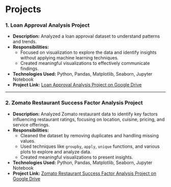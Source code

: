 # Projects

### 1. Loan Approval Analysis Project
- **Description:** Analyzed a loan approval dataset to understand patterns and trends.
- **Responsibilities:**
  - Focused on visualization to explore the data and identify insights without applying machine learning techniques.
  - Created meaningful visualizations to effectively communicate findings.
- **Technologies Used:** Python, Pandas, Matplotlib, Seaborn, Jupyter Notebook
- **Project Link:** [Loan Approval Analysis Project on Google Drive](https://drive.google.com/file/d/1lshGuVTsSC2BOudxrY3H56LVcHDFjbyb/view?usp=drivesdk)

---

### 2. Zomato Restaurant Success Factor Analysis Project
- **Description:** Analyzed Zomato restaurant data to identify key factors influencing restaurant ratings, focusing on location, cuisine, pricing, and service offerings.
- **Responsibilities:**
  - Cleaned the dataset by removing duplicates and handling missing values.
  - Used techniques like `groupby`, `apply`, `unique` functions, and various plots to explore and analyze data.
  - Created meaningful visualizations to present insights.
- **Technologies Used:** Python, Pandas, Matplotlib, Seaborn, Jupyter Notebook
- **Project Link:** [Zomato Restaurant Success Factor Analysis Project on Google Drive](https://drive.google.com/file/d/1lssjx0mEDJMTrfVOD_M1geWkHgKf3Ti9/view?usp=drivesdk)